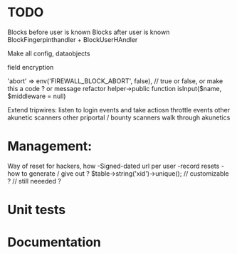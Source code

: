 # TODO
Blocks before user is known
Blocks after user is known
BlockFingerpinthandler + BlockUserHAndler



Make all config, dataobjects

field encryption


'abort' => env('FIREWALL_BLOCK_ABORT', false), // true or false, or make this a code ? or message
refactor helper->public function isInput($name, $middleware = null)

Extend tripwires:
listen to login events and take actiosn
throttle events
other akunetic scanners
other priportal / bounty scanners
walk through akunetics


# Management:
Way of reset for hackers, how
-Signed-dated url per user
-record resets
-how to generate / give out ?
$table->string('xid')->unique(); // customizable ? // still neeeded ?

# Unit tests

# Documentation
